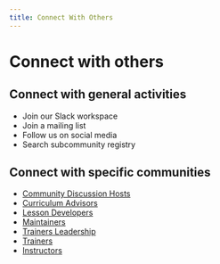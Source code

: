 ```yaml
---
title: Connect With Others
---
```


# Connect with others

## Connect with general activities

* Join our Slack workspace
* Join a mailing list
* Follow us on social media
* Search subcommunity registry

## Connect with specific communities 

* <a href="/community/discussion_host.html#communication-and-collaboration-spaces">Community Discussion Hosts</a>  
* <a href="/curriculum/curriculum_advisors.html#communication-and-collaboration-spaces">Curriculum Advisors</a>
* <a href="/curriculum/lesson_developers.html#communication-and-collaboration-spaces">Lesson Developers</a>
* <a href="/curriculum/maintainers.html#communication-and-collaboration-spaces">Maintainers</a>
* <a href="/instructor_training/trainers_leadership.html#communication-and-collaboration-spaces">Trainers Leadership</a>
* <a href="/instructor_training/trainers.html#communication-and-collaboration-spaces">Trainers</a>
* <a href="/workshops/instructors.html#communication-and-collaboration-spaces">Instructors</a>